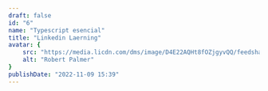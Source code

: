 ```yaml
---
draft: false
id: "6"
name: "Typescript esencial"
title: "Linkedin Laerning"
avatar: {
    src: "https://media.licdn.com/dms/image/D4E22AQHt8fOZjgyvQQ/feedshare-shrink_1280/0/1692923798070?e=1703721600&v=beta&t=idCitIoQoFWttlTwCEHykYBNoF04ok6AfOiAVFf6p1A",
    alt: "Robert Palmer"
}
publishDate: "2022-11-09 15:39"
---
```

